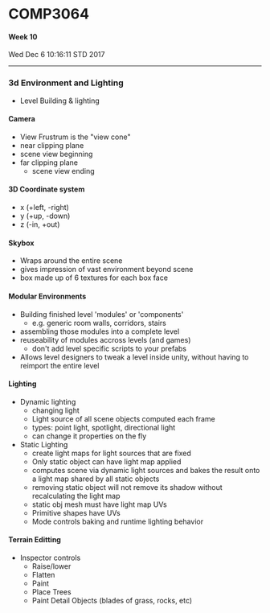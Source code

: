 # COMP3064
#### Week 10
Wed Dec  6 10:16:11 STD 2017

___

### 3d Environment and Lighting
- Level Building & lighting
#### Camera
- View Frustrum is the "view cone"
- near clipping plane
 - scene view beginning
- far clipping plane
  - scene view ending
#### 3D Coordinate system
- x (+left, -right)
- y (+up, -down)
- z (-in, +out) 
#### Skybox
- Wraps around the entire scene
- gives impression of vast environment beyond scene
- box made up of 6 textures for each box face
#### Modular Environments
- Building finished level 'modules' or 'components'
  - e.g. generic room walls, corridors, stairs
- assembling those modules into a complete level
- reuseability of modules accross levels (and games)
  - don't add level specific scripts to your prefabs
- Allows level designers to tweak a level inside unity, without having to reimport the entire level
#### Lighting
- Dynamic lighting
  - changing light
  - Light source of all scene objects computed each frame
  - types: point light, spotlight, directional light
  - can change it properties on the fly
- Static Lighting
  - create light maps for light sources that are fixed
  - Only static object can have light map applied
  - computes scene via dynamic light sources and bakes the result onto a light map shared by all static objects
  - removing static object will not remove its shadow without recalculating the light map
  - static obj mesh must have light map UVs
  - Primitive shapes have UVs
  - Mode controls baking and runtime lighting behavior
#### Terrain Editting
- Inspector controls
  - Raise/lower
  - Flatten
  - Paint
  - Place Trees
  - Paint Detail Objects (blades of grass, rocks, etc)
